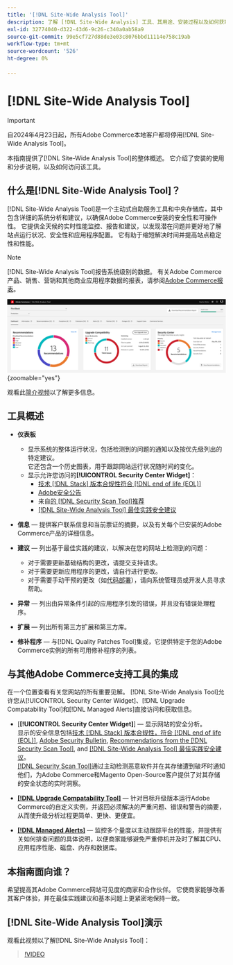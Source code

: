```yaml
---
title: '[!DNL Site-Wide Analysis Tool]'
description: 了解 [!DNL Site-Wide Analysis] 工具、其用途、安装过程以及如何获取访问权限
exl-id: 32774040-d322-43d6-9c26-c340a0ab58a9
source-git-commit: 99e5cf727d88de3e03c8076bbd11114e758c19ab
workflow-type: tm+mt
source-wordcount: '526'
ht-degree: 0%

---
```


# [!DNL Site-Wide Analysis Tool]

>[!IMPORTANT]
>
>自2024年4月23日起，所有Adobe Commerce本地客户都将停用[!DNL Site-Wide Analysis Tool]。

本指南提供了[!DNL Site-Wide Analysis Tool]的整体概述。 它介绍了安装的使用和分步说明，以及如何访问该工具。

## 什么是[!DNL Site-Wide Analysis Tool]？

[!DNL Site-Wide Analysis Tool]是一个主动式自助服务工具和中央存储库，其中包含详细的系统分析和建议，以确保Adobe Commerce安装的安全性和可操作性。 它提供全天候的实时性能监控、报告和建议，以发现潜在问题并更好地了解站点运行状况、安全性和应用程序配置。 它有助于缩短解决时间并提高站点稳定性和性能。

>[!NOTE]
>
>[!DNL Site-Wide Analysis Tool]报告系统级别的数据。 有关Adobe Commerce产品、销售、营销和其他商业应用程序数据的报表，请参阅[Adobe Commerce报表](https://experienceleague.adobe.com/en/docs/commerce-admin/start/reporting/reports-menu)。

![站点范围分析工具仪表板](../../assets/tools/swat-dashboard.png){zoomable="yes"}

观看此[简介视频](https://www.youtube.com/watch?v=KW2R8ki_RG4)以了解更多信息。

## 工具概述

- **仪表板**
   - 显示系统的整体运行状况，包括检测到的问题的通知以及按优先级列出的特定建议。<br>
它还包含一个历史图表，用于跟踪网站运行状况随时间的变化。
   - 显示允许您访问的&#x200B;**[!UICONTROL Security Center Widget]**：
      - [技术 [!DNL Stack] 版本合规性符合 [!DNL end of life (EOL)]](https://experienceleague.adobe.com/docs/commerce-operations/installation-guide/system-requirements.html)
      - [Adobe安全公告](https://helpx.adobe.com/security/security-bulletin.html)
      - 来自[的 [!DNL Security Scan Tool]推荐](https://experienceleague.adobe.com/docs/commerce-admin/systems/security/security-scan.html)
      - [[!DNL Site-Wide Analysis Tool] 最佳实践安全建议](https://experienceleague.adobe.com/docs/commerce-operations/tools/site-wide-analysis-tool/recommendations.html)

- **信息** — 提供客户联系信息和当前票证的摘要，以及有关每个已安装的Adobe Commerce产品的详细信息。

- **建议** — 列出基于最佳实践的建议，以解决在您的网站上检测到的问题：
   - 对于需要更新基础结构的更改，请提交支持请求。
   - 对于需要更新应用程序的更改，请自行进行更改。
   - 对于需要手动干预的更改（如[代码部署](https://experienceleague.adobe.com/docs/commerce-cloud-service/user-guide/architecture/pro-develop-deploy-workflow.html#deployment-workflow)），请向系统管理员或开发人员寻求帮助。

- **异常** — 列出由异常条件引起的应用程序引发的错误，并且没有错误处理程序。

- **扩展** — 列出所有第三方扩展和第三方库。

- **修补程序** — 与[!DNL Quality Patches Tool]集成，它提供特定于您的Adobe Commerce实例的所有可用修补程序的列表。

## 与其他Adobe Commerce支持工具的集成

在一个位置查看有关您网站的所有重要见解。 [!DNL Site-Wide Analysis Tool]允许您从[!UICONTROL Security Center Widget]、[!DNL Upgrade Compatability Tool]和[!DNL Managed Alerts]直接访问和获取信息。

- [**[!UICONTROL Security Center Widget]**] — 显示网站的安全分析。<br>
显示的安全信息包括[技术 [!DNL Stack] 版本合规性，符合 [!DNL end of life (EOL)]](https://experienceleague.adobe.com/docs/commerce-operations/installation-guide/system-requirements.html), [Adobe Security Bulletin](https://helpx.adobe.com/security/security-bulletin.html), [Recommendations from the [!DNL Security Scan Tool]](https://experienceleague.adobe.com/docs/commerce-admin/systems/security/security-scan.html), and [[!DNL Site-Wide Analysis Tool] 最佳实践安全建议](https://experienceleague.adobe.com/docs/commerce-operations/tools/site-wide-analysis-tool/recommendations.html)。<br>
[[!DNL Security Scan Tool]](https://experienceleague.adobe.com/docs/commerce-admin/systems/security/security-scan.html)通过主动检测恶意软件并在其存储遭到破坏时通知他们，为Adobe Commerce和Magento Open-Source客户提供了对其存储的安全状态的实时洞察。

- [**[!DNL Upgrade Compatability Tool]**](../../upgrade/upgrade-compatibility-tool/overview.md) — 针对目标升级版本运行Adobe Commerce的自定义实例，并返回必须解决的严重问题、错误和警告的摘要，从而使升级分析过程更简单、更快、更便宜。

- [**[!DNL Managed Alerts]**](https://support.magento.com/hc/en-us/sections/360010758472-Managed-alerts-for-Adobe-Commerce) — 监控多个量度以主动跟踪平台的性能，并提供有关如何排查问题的具体说明，以便商家能够避免严重停机并及时了解其CPU、应用程序性能、磁盘、内存和数据库。

## 本指南面向谁？

希望提高其Adobe Commerce网站可见度的商家和合作伙伴。 它使商家能够改善其客户体验，并在最佳实践建议和基本问题上更紧密地保持一致。

## [!DNL Site-Wide Analysis Tool]演示

观看此视频以了解[!DNL Site-Wide Analysis Tool]：

>[!VIDEO](https://video.tv.adobe.com/v/344001?quality=12)
